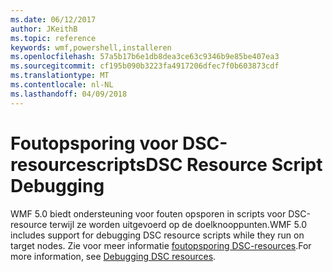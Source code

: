 ```yaml
---
ms.date: 06/12/2017
author: JKeithB
ms.topic: reference
keywords: wmf,powershell,installeren
ms.openlocfilehash: 57a5b17b6e1db8dea3ce63c9346b9e85be407ea3
ms.sourcegitcommit: cf195b090b3223fa4917206dfec7f0b603873cdf
ms.translationtype: MT
ms.contentlocale: nl-NL
ms.lasthandoff: 04/09/2018
---
```

# <a name="dsc-resource-script-debugging"></a><span data-ttu-id="82b7b-102">Foutopsporing voor DSC-resourcescripts</span><span class="sxs-lookup"><span data-stu-id="82b7b-102">DSC Resource Script Debugging</span></span>

<span data-ttu-id="82b7b-103">WMF 5.0 biedt ondersteuning voor fouten opsporen in scripts voor DSC-resource terwijl ze worden uitgevoerd op de doelknooppunten.</span><span class="sxs-lookup"><span data-stu-id="82b7b-103">WMF 5.0 includes support for debugging DSC resource scripts while they run on target nodes.</span></span>
<span data-ttu-id="82b7b-104">Zie voor meer informatie [foutopsporing DSC-resources](https://msdn.microsoft.com/powershell/dsc/debugresource).</span><span class="sxs-lookup"><span data-stu-id="82b7b-104">For more information, see [Debugging DSC resources](https://msdn.microsoft.com/powershell/dsc/debugresource).</span></span>